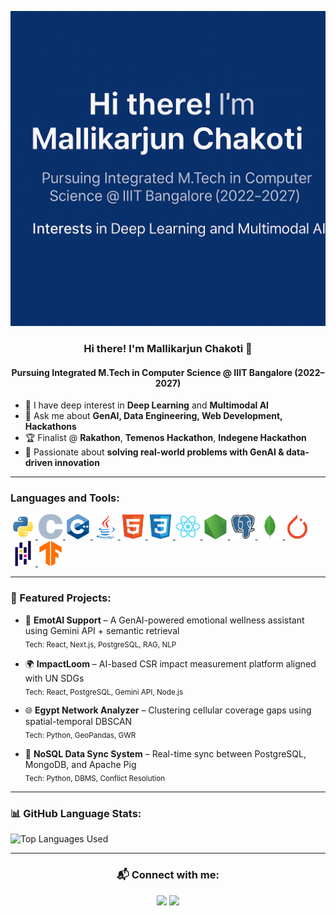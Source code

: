 ![Header](github-header-image.png)

<h3 align="center">Hi there! I'm Mallikarjun Chakoti 👋</h3>
<h4 align="center">Pursuing Integrated M.Tech in Computer Science @ IIIT Bangalore (2022–2027)</h4>

- 🤖 I have deep interest in **Deep Learning** and **Multimodal AI**
- 💬 Ask me about **GenAI, Data Engineering, Web Development, Hackathons**
- 🏆 Finalist @ **Rakathon**, **Temenos Hackathon**, **Indegene Hackathon**
- 🧠 Passionate about **solving real-world problems with GenAI & data-driven innovation**

---

<h3 align="left">Languages and Tools:</h3>

<p align="left">
  <a href="https://www.python.org/" target="_blank"> <img src="https://raw.githubusercontent.com/devicons/devicon/master/icons/python/python-original.svg" width="40" height="40"/> </a>
  <a href="https://www.cprogramming.com/" target="_blank"> <img src="https://raw.githubusercontent.com/devicons/devicon/master/icons/c/c-original.svg" width="40" height="40"/> </a>
  <a href="https://cplusplus.com/" target="_blank"> <img src="https://raw.githubusercontent.com/devicons/devicon/master/icons/cplusplus/cplusplus-original.svg" width="40" height="40"/> </a>
  <a href="https://www.java.com/" target="_blank"> <img src="https://raw.githubusercontent.com/devicons/devicon/master/icons/java/java-original.svg" width="40" height="40"/> </a>
  <a href="https://developer.mozilla.org/en-US/docs/Web/HTML" target="_blank"> <img src="https://raw.githubusercontent.com/devicons/devicon/master/icons/html5/html5-original.svg" width="40" height="40"/> </a>
  <a href="https://developer.mozilla.org/en-US/docs/Web/CSS" target="_blank"> <img src="https://raw.githubusercontent.com/devicons/devicon/master/icons/css3/css3-original.svg" width="40" height="40"/> </a>
  <a href="https://react.dev/" target="_blank"> <img src="https://raw.githubusercontent.com/devicons/devicon/master/icons/react/react-original.svg" width="40" height="40"/> </a>
  <a href="https://nodejs.org/" target="_blank"> <img src="https://raw.githubusercontent.com/devicons/devicon/master/icons/nodejs/nodejs-original.svg" width="40" height="40"/> </a>
  <a href="https://www.postgresql.org/" target="_blank"> <img src="https://raw.githubusercontent.com/devicons/devicon/master/icons/postgresql/postgresql-original.svg" width="40" height="40"/> </a>
  <a href="https://www.mongodb.com/" target="_blank"> <img src="https://raw.githubusercontent.com/devicons/devicon/master/icons/mongodb/mongodb-original.svg" width="40" height="40"/> </a>
  <a href="https://pytorch.org/" target="_blank"> <img src="https://raw.githubusercontent.com/devicons/devicon/master/icons/pytorch/pytorch-original.svg" width="40" height="40"/> </a>
  <a href="https://pandas.pydata.org/" target="_blank"> <img src="https://raw.githubusercontent.com/devicons/devicon/master/icons/pandas/pandas-original.svg" width="40" height="40"/> </a>
  <a href="https://www.tensorflow.org/" target="_blank"> <img src="https://raw.githubusercontent.com/devicons/devicon/master/icons/tensorflow/tensorflow-original.svg" width="40" height="40"/> </a>
</p>

---

<h3 align="left">📌 Featured Projects:</h3>

- 🚀 **EmotAI Support** – A GenAI-powered emotional wellness assistant using Gemini API + semantic retrieval  
  <sub>Tech: React, Next.js, PostgreSQL, RAG, NLP</sub>

- 🌍 **ImpactLoom** – AI-based CSR impact measurement platform aligned with UN SDGs  
  <sub>Tech: React, PostgreSQL, Gemini API, Node.js</sub>

- 🌐 **Egypt Network Analyzer** – Clustering cellular coverage gaps using spatial-temporal DBSCAN  
  <sub>Tech: Python, GeoPandas, GWR</sub>

- 🔄 **NoSQL Data Sync System** – Real-time sync between PostgreSQL, MongoDB, and Apache Pig  
  <sub>Tech: Python, DBMS, Conflict Resolution</sub>

---

<h3 align="left">📊 GitHub Language Stats:</h3>

<p align="left">
  <img src="https://github-readme-stats.vercel.app/api/top-langs/?username=malluvkcr7&layout=compact&langs_count=8&theme=default" alt="Top Languages Used" />
</p>

---

<h3 align="center">📬 Connect with me:</h3>

<p align="center">
  <a href="https://www.linkedin.com/in/mallikarjun-chakoti-56334428a/"><img src="https://img.shields.io/badge/LinkedIn-blue?style=for-the-badge&logo=linkedin" /></a>
  <a href="mailto:mallikarjun.chakoti@iiitb.ac.in"><img src="https://img.shields.io/badge/Email-red?style=for-the-badge&logo=gmail" /></a>
</p>
